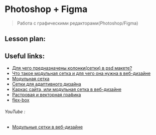 ﻿# Photoshop + Figma
> Работа с графическими редакторами(Photoshop/Figma)


## Lesson plan:


## Useful links:
+ [Для чего предназначены колонки(сетки) в psd макете?](https://qna.habr.com/q/379265)
+ [Что такое модульная сетка и для чего она нужна в веб-дизайне](https://say-hi.me/design/web-design/modulnaya-setka.html#hcq=cxBCb5qhttp://say-hi.me/design/chto-takoe-modulnaya-setka-i-dlya-chego-ona-nuzhna-v-veb-dizajne.html)
+ [Модульная сетка](https://gutdesign.ru/blog/16-modulnaya-setka/)
+ [Сетки для адаптивного дизайна](https://habr.com/ru/company/rambler_and_co/blog/261679/)
+ [Каркас сайта, или модульная сетка в веб-дизайне](https://webformyself.com/karkas-sajta-ili-modulnaya-setka-v-veb-dizajne/)
+ [Растровая и векторная графика](https://htmlacademy.ru/blog/boost/frontend/rastr-vector)
+ [flex-box](https://tproger.ru/translations/how-css-flexbox-works/)


###### YouTube :
+ [Модульные сетки в веб-дизайне](https://youtu.be/u2nFV4WJD3s)
